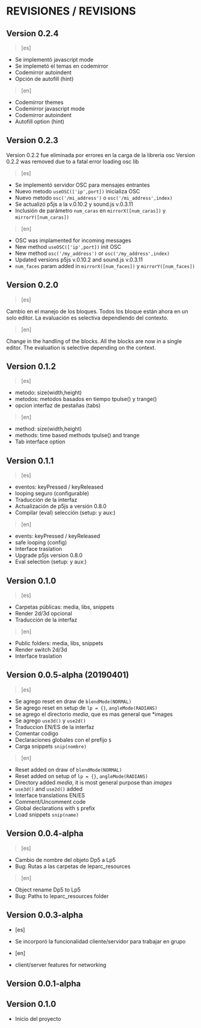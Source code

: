# REVISIONES / REVISIONS

## Version 0.2.4

> [es]

- Se implementó javascript mode
- Se implemetó el temas en codemirror
- Codemirror autoindent
- Opción de autofill (hint)

> [en]

- Codemirror themes
- Codemirror javascript mode
- Codemirror autoindent
- Autofill option (hint)

## Version 0.2.3

Version 0.2.2 fue eliminada por errores en la carga de la librería osc
Version 0.2.2 was removed due to a fatal error loading osc lib

> [es]

- Se implementó servidor OSC para mensajes entrantes
- Nuevo metodo `useOSC(['ip',port])` inicializa OSC
- Nuevo metodo `osc('/mi_address')` o `osc('/mi_address',index)`
- Se actualizó p5js a la v.0.10.2 y sound.js v.0.3.11
- Inclusión de parámetro `num_caras` en `mirrorX([num_caras])` y `mirrorY([num_caras])`

> [en]

- OSC was implamented for incoming messages
- New method `useOSC(['ip',port])` init OSC
- New method `osc('/my_address')` or `osc('/my_address',index)`
- Updated versions p5js v.0.10.2 and sound.js v.0.3.11
- `num_faces` param added in `mirrorX([num_faces])` y `mirrorY([num_faces])`

## Version 0.2.0

> [es]

Cambio en el manejo de los bloques. Todos los bloque están ahora en un solo editor. La evaluación es selectiva dependiendo del contexto.
  
> [en]

Change in the handling of the blocks. All the blocks are now in a single editor. The evaluation is selective depending on the context.

## Version 0.1.2

> [es]

- metodo: size(width,height)
- metodos: metodos basados en tiempo tpulse() y trange()
- opcion interfaz de pestañas (tabs)
  
> [en]

- method: size(width,height)
- methods: time based methods tpulse() and trange
- Tab interface option
  
## Version 0.1.1

> [es]

- eventos: keyPressed / keyReleased
- looping seguro (configurable)
- Traducción de la interfaz
- Actualización de p5js a versión 0.8.0
- Compilar (eval) selección (setup: y aux:)
  
> [en]

- events: keyPressed / keyReleased
- safe looping (config)
- Interface traslation
- Upgrade p5js version 0.8.0
- Eval selection (setup: y aux:)
  
## Version 0.1.0

> [es]

- Carpetas públicas: media, libs, snippets
- Render 2d/3d opcional
- Traducción de la interfaz
  
> [en]

- Public folders: media, libs, snippets
- Render switch 2d/3d
- Interface traslation
  
## Version 0.0.5-alpha (20190401)

> [es]

- Se agrego reset en draw de `blendMode(NORMAL)`
- Se agrego reset en setup de `lp = {}`, `angleMode(RADIANS)`
- se agrego el directorio *media*, que es mas general que *images
- Se agrego `use3d()` y `use2d()`
- Traduccion EN/ES de la interfaz
- Comentar codigo
- Declaraciones globales con el prefijo `$`
- Carga snippets `snip(nombre)`
  
> [en]

- Reset added on draw of `blendMode(NORMAL)`
- Reset added on setup of `lp = {}`, `angleMode(RADIANS)`
- Directory added *media*, it is most general purpose than *images*
- `use3d()` and `use2d()` added
- Interface translations EN/ES
- Comment/Uncomment code
- Global declarations with `$` prefix
- Load snippets `snip(name)`
  
## Version 0.0.4-alpha

> [es]

- Cambio de nombre del objeto Dp5 a Lp5
- Bug: Rutas a las carpetas de leparc_resources
  
> [en]

- Object rename Dp5 to Lp5
- Bug: Paths to leparc_resources folder
  
## Version 0.0.3-alpha

- [es]
- Se incorporó la funcionalidad cliente/servidor para trabajar en grupo
  
- [en]
- client/server features for networking

## Version 0.0.1-alpha

## Version 0.1.0

- Inicio del proyecto
